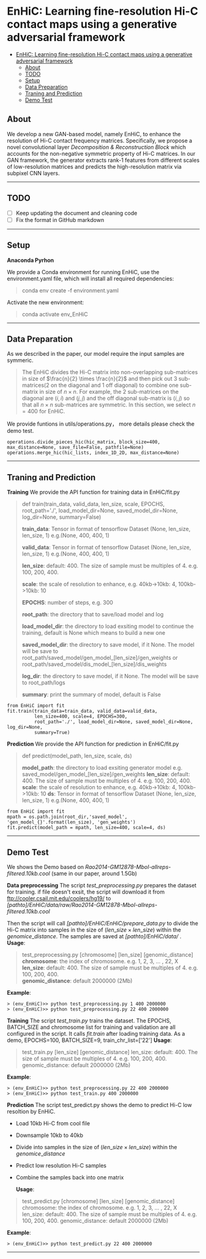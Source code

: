 # EnHiC: Learning fine-resolution Hi-C contact maps using a generative adversarial framework


- [EnHiC: Learning fine-resolution Hi-C contact maps using a generative adversarial framework](#enhic-learning-fine-resolution-hi-c-contact-maps-using-a-generative-adversarial-framework)
  - [About](#about)
  - [TODO](#todo)
  - [Setup](#setup)
  - [Data Preparation](#data-preparation)
  - [Traning and Prediction](#traning-and-prediction)
  - [Demo Test](#demo-test)


## About

We develop a new GAN-based model, namely EnHiC, to enhance the resolution of Hi-C contact frequency matrices. Specifically, we propose a novel convolutional layer _Decomposition & Reconstruction Block_ which accounts for the non-negative symmetric property of Hi-C matrices. In our GAN framework, the generator extracts rank-1 features from different scales of low-resolution matrices and predicts the high-resolution matrix via subpixel CNN layers.

---

## TODO

- [ ] Keep updating the document and cleaning code 
- [ ] Fix the format in GitHub markdown

---

##  Setup

**Anaconda Pyrhon**

We provide a Conda environment for running EnHiC, use the environment.yaml file, which will install all required dependencies:
> conda env create -f environment.yaml

Activate the new environment: 
>conda activate env_EnHiC 

---

##  Data Preparation

As we described in the paper, our model require the input samples are symmeric.
> The EnHiC divides the Hi-C matrix into non-overlapping sub-matrices in size of $\frac{n}{2} \times \frac{n}{2}$ and then pick out 3 sub-matrices(2 on the diagonal and 1 off diagonal) to combine one sub-matrix in size of $n \times n$. For example, the 2 sub-matrices on the diagonal are $(i,i)$ and $(j,j)$ and the off diagonal sub-matrix is $(i,j)$ so that all $n \times n$ sub-matrices are symmetric. In this section, we select $n=400$ for EnHiC.

We provide funtions in utils/operations.py， more details please check the demo test.
```
operations.divide_pieces_hic(hic_matrix, block_size=400, max_distance=None, save_file=False, pathfile=None)
operations.merge_hic(hic_lists, index_1D_2D, max_distance=None)
```

---

##  Traning and Prediction
**Training**
We provide the API function for training data in EnHiC/fit.py
> def train(train_data, valid_data, len_size, scale, EPOCHS, root_path='./', load_model_dir=None, saved_model_dir=None, log_dir=None, summary=False)
> 
> __train_data__: Tensor in format of tensorflow Dataset (None, len_size, len_size, 1) e.g.(None, 400, 400, 1)
> 
> __valid_data__: Tensor in format of tensorflow Dataset (None, len_size, len_size, 1) e.g.(None, 400, 400, 1)
> 
> __len_size__: default: 400. The size of sample must be multiples of 4. e.g. 100, 200, 400.
> 
> __scale__: the scale of resolution to enhance, e.g. 40kb->10kb: 4, 100kb->10kb: 10
> 
> __EPOCHS__: number of steps, e.g. 300
> 
> __root_path__: the directory that to save/load model and log
> 
> __load_model_dir__: the directory to load exsiting model to continue the training, default is None which means to build a new one 
> 
> __saved_model_dir__: the directory to save model, if it None. The model will be save to root_path/saved_model/gen_model_[len_size]/gen_weights or root_path/saved_model/dis_model_[len_size]/dis_weights
> 
> __log_dir__: the directory to save model, if it None. The model will be save to root_path/logs
> 
> __summary__: print the summary of model, default is False

```
from EnHiC import fit
fit.train(train_data=train_data, valid_data=valid_data, 
          len_size=400, scale=4, EPOCHS=300, 
          root_path='./', load_model_dir=None, saved_model_dir=None, log_dir=None,
          summary=True)
```

**Prediction**
We provide the API function for prediction in EnHiC/fit.py

> def predict(model_path, len_size, scale, ds)
>
>__model_path__: the directory to load exsiting generator model e.g. saved_model/gen_model_[len_size]/gen_weights
> __len_size__: default: 400. The size of sample must be multiples of 4. e.g. 100, 200, 400.
> __scale__: the scale of resolution to enhance, e.g. 40kb->10kb: 4, 100kb->10kb: 10
> __ds__: Tensor in format of tensorflow Dataset (None, len_size, len_size, 1) e.g.(None, 400, 400, 1)

```
from EnHiC import fit
mpath = os.path.join(root_dir,'saved_model', 'gen_model_{}'.format(len_size), 'gen_weights')
fit.predict(model_path = mpath, len_size=400, scale=4, ds)
```
---

##  Demo Test

We shows the Demo based on _Rao2014-GM12878-MboI-allreps-filtered.10kb.cool_ (same in our paper, around 1.5Gb)<br/>

**Data preprocessing**
The script _test_preprocessing.py_ prepares the dataset for training. if file doesn't exsit, the script will download it from ftp://cooler.csail.mit.edu/coolers/hg19/ to _[pathto]/EnHiC/data/raw/Rao2014-GM12878-MboI-allreps-filtered.10kb.cool_

Then the script will call _[pathto]/EnHiC/EnHiC/prepare_data.py_ to divide the Hi-C matrix into samples in the size of $( len\_size \times len\_size)$ within the $genomice\_distance$. The samples are saved at _[pathto]/EnHiC/data/_ .
__Usage__:
> test_preprocessing.py [chromosome] [len_size] [genomic_distance]
> __chromosome__: the index of chromosome. e.g. 1, 2, 3, ... , 22, X <br/>
> __len_size__: default: 400. The size of sample must be multiples of 4. e.g. 100, 200, 400.<br/>
> __genomic_distance__: default 2000000 (2Mb) <br/>

__Example__:
```
> (env_EnHiC)>> python test_preprocessing.py 1 400 2000000
> (env_EnHiC)>> python test_preprocessing.py 22 400 2000000
```

**Training**
The script _test_train.py_ trains the dataset. The EPOCHS, BATCH_SIZE and chromosome list for training and validation are all configured in the script. It calls _fit.train_ after loading training data.
As a demo, EPOCHS=100, BATCH_SIZE=9, train_chr_list=['22']
__Usage__:
> test_train.py [len_size] [genomic_distance]
> len_size: default: 400. The size of sample must be multiples of 4. e.g. 100, 200, 400.
> genomic_distance: default 2000000 (2Mb)

__Example__:
```
> (env_EnHiC)>> python test_preprocessing.py 22 400 2000000
> (env_EnHiC)>> python test_train.py 400 2000000
```

**Prediction**
The script test_predict.py shows the demo to predict Hi-C low resoltion by EnHiC. 
* Load 10kb Hi-C from cool file
* Downsample 10kb to 40kb
* Divide into samples in the size of $( len\_size \times len\_size)$ within the $genomice\_distance$
* Predict low resolution Hi-C samples
* Combine the samples back into one matrix

  __Usage__:
> test_predict.py [chromosome] [len_size] [genomic_distance]
> chromosome: the index of chromosome. e.g. 1, 2, 3, ... , 22, X
> len_size: default: 400. The size of sample must be multiples of 4. e.g. 100, 200, 400.
> genomic_distance: default 2000000 (2Mb)

__Example__:
```
> (env_EnHiC)>> python test_predict.py 22 400 2000000
```

---